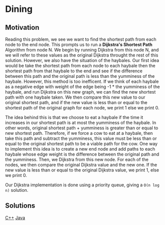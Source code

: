 # Dining

## Motivation

Reading this problem, we see we want to find the shortest path from each node to the end node.
This prompts us to run a **Dijkstra's Shortest Path** Algorithm from node N. We begin by running Dijkstra from this node
N, and we will refer to these values as the original Dijkstra throught the rest of this solution. However, we also have 
the situation of the haybales. Our first idea would be take the shortest path from each node to each 
haybale then the shortest path from that haybale to the end and see if the difference between this path 
and the original path is less than the yumminess of the haybale. However, this method is too inefficent. 
If we think of each haybale as a negative edge with weight of the edge being -1 * the yumminess of the 
haybale, and run Dijkstra on this new graph, we can find the new shortest path with one haybale taken. 
We then compare this new value to our original shortest path, and if the new value is less than or equal to the shortest
path of the original graph for each node, we print 1 else we print 0.

The idea behind this is that we choose to eat a haybale if the time it increases in our shortest path is at most the yumminess of the 
haybale. In other words, original shortest path + yumminess is greater than or equal to new shortest path. Therefore, if we force a cow to 
eat at a haybale, then take this path and subtract the yumminess, this value must be less than or equal to the original shortest path to be 
a viable path for the cow. One way to implement this idea is to create a new end node and add paths to each haybale whose edge weight is the difference
between the original path and the yumminess. Then, we Dijkstra from this new node. For each of the nodes, we then compare the original Dijkstra value and the new one.
If the new value is less than or equal to the original Dijkstra value, we print 1, else we print 0.

Our Dijkstra implementation is done using a priority queue, giving a `O(n log n)` solution. 

## Solutions
[C++](dining.cpp)
[Java](dining.java)